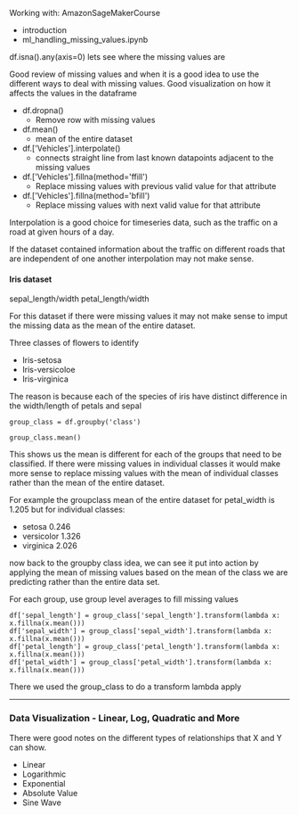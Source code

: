 Working with:
AmazonSageMakerCourse 
- introduction
- ml_handling_missing_values.ipynb

df.isna().any(axis=0)
lets see where the missing values are

Good review of missing values and when it is a good idea to use the different ways to deal with missing values. Good visualization on how it affects the values in the dataframe 
- df.dropna()
    - Remove row with missing values
- df.mean()
    - mean of the entire dataset
- df.['Vehicles'].interpolate()
    - connects straight line from last known datapoints adjacent to the missing values 
- df.['Vehicles'].fillna(method='ffill')
    - Replace missing values with previous valid value for that attribute
- df.['Vehicles'].fillna(method='bfill')
    - Replace missing values with next valid value for that attribute

Interpolation is a good choice for timeseries data, such as the traffic on a road at given hours of a day. 

If the dataset contained information about the traffic on different roads that are independent of one another interpolation may not make sense. 

#### Iris dataset 
sepal_length/width
petal_length/width

For this dataset if there were missing values it may not make sense to imput the missing data as the mean of the entire dataset. 


Three classes of flowers to identify
- Iris-setosa
- Iris-versicoloe
- Iris-virginica


The reason is because each of the species of iris have distinct difference in the width/length of petals and sepal

```
group_class = df.groupby('class')
```

```
group_class.mean()
```
This shows us the mean is different for each of the groups that need to be classified. If there were missing values in individual classes it would make more sense to replace missing values with the mean of individual classes rather than the mean of the entire dataset. 


For example the groupclass mean of the entire dataset for petal_width is 1.205 but for individual classes:
- setosa            0.246
- versicolor        1.326
- virginica         2.026



now back to the groupby class idea, we can see it put into action by applying the mean of missing values based on the mean of the class we are predicting rather than the entire data set. 

For each group, use group level averages to fill missing values
```
df['sepal_length'] = group_class['sepal_length'].transform(lambda x: x.fillna(x.mean()))
df['sepal_width'] = group_class['sepal_width'].transform(lambda x: x.fillna(x.mean()))
df['petal_length'] = group_class['petal_length'].transform(lambda x: x.fillna(x.mean()))
df['petal_width'] = group_class['petal_width'].transform(lambda x: x.fillna(x.mean()))
```

There we used the group_class to do a transform lambda apply 



---
### Data Visualization - Linear, Log, Quadratic and More

There were good notes on the different types of relationships that X and Y can show. 
- Linear
- Logarithmic
- Exponential 
- Absolute Value 
- Sine Wave 
